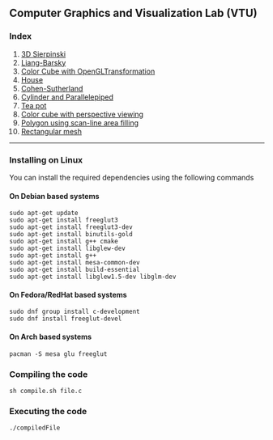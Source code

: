 ## Computer Graphics and Visualization Lab (VTU)

### Index
 1. [3D Sierpinski](https://raw.githubusercontent.com/SubhrajyotiSen/10CSL67/master/1.c)    
 2. [Liang-Barsky](https://raw.githubusercontent.com/SubhrajyotiSen/10CSL67/master/2.c)    
 3. [Color Cube with OpenGLTransformation](https://raw.githubusercontent.com/SubhrajyotiSen/10CSL67/master/3.c)
 4. [House](https://github.com/SubhrajyotiSen/10CSL67/raw/master/4.c)
 5. [Cohen-Sutherland](https://raw.githubusercontent.com/SubhrajyotiSen/10CSL67/master/5.c)    
 6. [Cylinder and Parallelepiped](https://raw.githubusercontent.com/SubhrajyotiSen/10CSL67/master/6.c)     
 7. [Tea pot](https://raw.githubusercontent.com/SubhrajyotiSen/10CSL67/master/7.c)
 8. [Color cube with perspective viewing](https://github.com/SubhrajyotiSen/10CSL67/raw/master/8.c)
 9. [Polygon using scan-line area filling](https://raw.githubusercontent.com/SubhrajyotiSen/10CSL67/master/9.c)
 10. [Rectangular mesh](https://raw.githubusercontent.com/SubhrajyotiSen/10CSL67/master/10.c)      
 

----------


### Installing on Linux
You can install the required dependencies using the following commands

#### On Debian based systems
    sudo apt-get update
    sudo apt-get install freeglut3
    sudo apt-get install freeglut3-dev
    sudo apt-get install binutils-gold
    sudo apt-get install g++ cmake
    sudo apt-get install libglew-dev
    sudo apt-get install g++
    sudo apt-get install mesa-common-dev
    sudo apt-get install build-essential
    sudo apt-get install libglew1.5-dev libglm-dev
        
#### On Fedora/RedHat based systems
    sudo dnf group install c-development
    sudo dnf install freeglut-devel
    
#### On Arch based systems
    pacman -S mesa glu freeglut
    
### Compiling the code
    sh compile.sh file.c
    
### Executing the  code
    ./compiledFile
